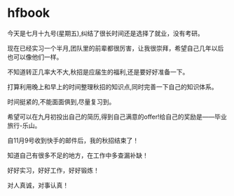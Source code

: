 # hfbook

今天是七月十九号(星期五),纠结了很长时间还是选择了就业，没有考研。

现在已经实习一个半月,团队里的前辈都很厉害，让我很崇拜，希望自己几年以后也可以像他们一样。

不知道转正几率大不大,秋招是应届生的福利,还是要好好准备一下。

打算利用晚上和早上的时间整理秋招的知识点,同时完善一下自己的知识体系。

时间挺紧的,不能面面俱到,尽量复习到。

希望可以在九月初投出自己的简历,得到自己满意的offer!给自己的奖励是——毕业旅行-乐山。



自11月9号收到快手的邮件后，我的秋招结束了！

知道自己有很多不足的地方，在工作中多查漏补缺！

好好实习，好好工作，好好锻炼！

对人真诚，对事认真！

